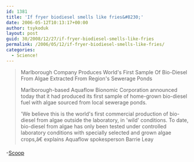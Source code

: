 ```yaml
---
id: 1381
title: 'If fryer biodiesel smells like fries&#8230;'
date: 2006-05-12T10:13:17+00:00
author: tsykoduk
layout: post
guid: 30/2008/12/27/if-fryer-biodiesel-smells-like-fries
permalink: /2006/05/12/if-fryer-biodiesel-smells-like-fries/
categories:
  - Science!
---
```

<blockquote>Marlborough Company Produces World's First Sample Of Bio-Diesel From Algae Extracted From Region's Sewerage Ponds

<p>Marlborough-based Aquaflow Bionomic Corporation announced today that it had produced its first sample of home-grown bio-diesel fuel with algae sourced from local sewerage ponds.</p>


<p>'We believe this is the world's first commercial production of bio-diesel from algae outside the laboratory, in 'wild' conditions. To date, bio-diesel from algae has only been tested under controlled laboratory conditions with specially selected and grown algae crops,â€ explains Aquaflow spokesperson Barrie Leay</blockquote></p>


<p>-<a href="http://www.scoop.co.nz/stories/SC0605/S00030.htm">Scoop</a></p>